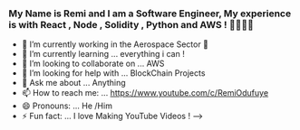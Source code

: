 ### My Name is Remi and I am a Software Engineer, My experience is with React , Node , Solidity , Python and AWS ! 👋👩🏽‍💻


- 🔭 I’m currently working in the Aerospace Sector  🚀
- 🌱 I’m currently learning ... everything i can !
- 👯 I’m looking to collaborate on ... AWS
- 🤔 I’m looking for help with ... BlockChain Projects
- 💬 Ask me about ... Anything 
- 📫 How to reach me: ... https://www.youtube.com/c/RemiOdufuye
- 😄 Pronouns: ... He /Him 
- ⚡ Fun fact: ... I love Making YouTube Videos ! 
-->
